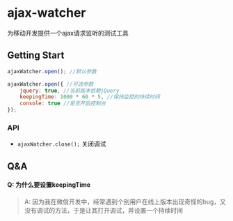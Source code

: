 # ajax-watcher
为移动开发提供一个ajax请求监听的测试工具

## Getting Start
```javascript
ajaxWatcher.open(); //默认参数

ajaxWatcher.open({ //可选参数
    jquery: true, //当前版本依赖jQuery
    keepingTime: 1000 * 60 * 5, //保持监控的持续时间
    console: true //是否开启控制台
});
```
### API
* ``` ajaxWatcher.close(); ``` 关闭调试

## Q&A
#### Q: 为什么要设置keepingTime
>A: 因为我在微信开发中，经常遇到个别用户在线上版本出现奇怪的bug，又没有调试的方法，于是让其打开调试，并设置一个持续时间